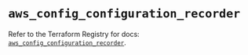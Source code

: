 # `aws_config_configuration_recorder`

Refer to the Terraform Registry for docs: [`aws_config_configuration_recorder`](https://registry.terraform.io/providers/hashicorp/aws/5.32.1/docs/resources/config_configuration_recorder).
